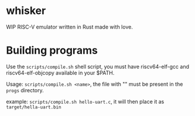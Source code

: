 # whisker

WIP RISC-V emulator written in Rust made with love.

# Building programs

Use the `scripts/compile.sh` shell script, you must have riscv64-elf-gcc and riscv64-elf-objcopy available in your $PATH.

Usage: `scripts/compile.sh <name>`, the file with "<name>" must be present in the `progs` directory.

example: `scripts/compile.sh hello-uart.c`, it will then place it as `target/hella-uart.bin`
